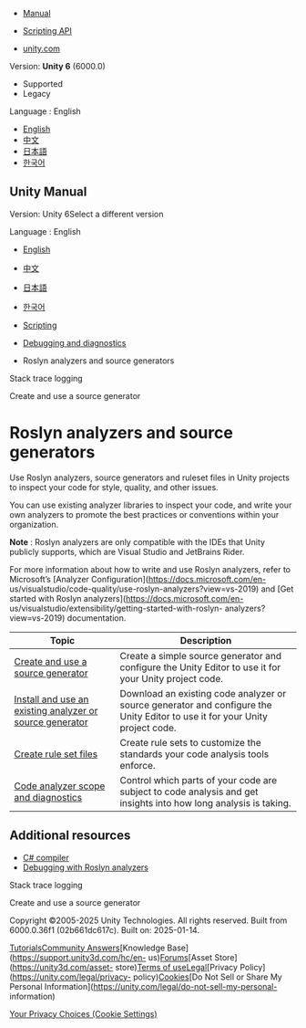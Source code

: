 [](https://docs.unity3d.com)

  * [Manual](../Manual/index.html)
  * [Scripting API](../ScriptReference/index.html)

  * [unity.com](https://unity.com/)

Version: **Unity 6** (6000.0)

  * Supported
  * Legacy

Language : English

  * [English](/Manual/roslyn-analyzers.html)
  * [中文](/cn/current/Manual/roslyn-analyzers.html)
  * [日本語](/ja/current/Manual/roslyn-analyzers.html)
  * [한국어](/kr/current/Manual/roslyn-analyzers.html)

[](https://docs.unity3d.com)

## Unity Manual

Version: Unity 6Select a different version

Language : English

  * [English](/Manual/roslyn-analyzers.html)
  * [中文](/cn/current/Manual/roslyn-analyzers.html)
  * [日本語](/ja/current/Manual/roslyn-analyzers.html)
  * [한국어](/kr/current/Manual/roslyn-analyzers.html)

  * [Scripting](scripting.html)
  * [Debugging and diagnostics](debugging-and-diagnostics.html)
  * Roslyn analyzers and source generators

[](stack-trace.html)

Stack trace logging

[](create-source-generator.html)

Create and use a source generator

# Roslyn analyzers and source generators

Use Roslyn analyzers, source generators and ruleset files in Unity projects to
inspect your code for style, quality, and other issues.

You can use existing analyzer libraries to inspect your code, and write your
own analyzers to promote the best practices or conventions within your
organization.

**Note** : Roslyn analyzers are only compatible with the IDEs that Unity
publicly supports, which are Visual Studio and JetBrains Rider.

For more information about how to write and use Roslyn analyzers, refer to
Microsoft’s [Analyzer Configuration](https://docs.microsoft.com/en-
us/visualstudio/code-quality/use-roslyn-analyzers?view=vs-2019) and [Get
started with Roslyn analyzers](https://docs.microsoft.com/en-
us/visualstudio/extensibility/getting-started-with-roslyn-
analyzers?view=vs-2019) documentation.

**Topic** | **Description**  
---|---  
[Create and use a source generator](create-source-generator.html) | Create a simple source generator and configure the Unity Editor to use it for your Unity project code.  
[Install and use an existing analyzer or source generator](install-existing-analyzer.html) | Download an existing code analyzer or source generator and configure the Unity Editor to use it for your Unity project code.  
[Create rule set files](ruleset-files.html) | Create rule sets to customize the standards your code analysis tools enforce.  
[Code analyzer scope and diagnostics](analyzer-scope-and-diagnostics.html) | Control which parts of your code are subject to code analysis and get insights into how long analysis is taking.  
  
## Additional resources

  * [C# compiler](csharp-compiler.html)
  * [Debugging with Roslyn analyzers](https://unity.com/how-to/debugging-with-rosyln-analyzers)

[](stack-trace.html)

Stack trace logging

[](create-source-generator.html)

Create and use a source generator

Copyright ©2005-2025 Unity Technologies. All rights reserved. Built from
6000.0.36f1 (02b661dc617c). Built on: 2025-01-14.

[Tutorials](https://learn.unity.com/)[Community
Answers](https://answers.unity3d.com)[Knowledge
Base](https://support.unity3d.com/hc/en-
us)[Forums](https://forum.unity3d.com)[Asset Store](https://unity3d.com/asset-
store)[Terms of
use](https://docs.unity3d.com/Manual/TermsOfUse.html)[Legal](https://unity.com/legal)[Privacy
Policy](https://unity.com/legal/privacy-
policy)[Cookies](https://unity.com/legal/cookie-policy)[Do Not Sell or Share
My Personal Information](https://unity.com/legal/do-not-sell-my-personal-
information)

[Your Privacy Choices (Cookie Settings)](javascript:void\(0\);)

